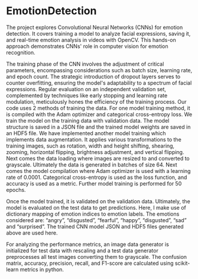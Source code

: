 # EmotionDetection
The project explores Convolutional Neural Networks (CNNs) for emotion detection. It covers training a model to analyze facial expressions, saving it, and real-time emotion analysis in videos with OpenCV. This hands-on approach demonstrates CNNs' role in computer vision for emotion recognition.

The training phase of the CNN involves the adjustment of critical parameters, encompassing considerations such as batch size, learning rate, and epoch count. The strategic introduction of dropout layers serves to counter overfitting, ensuring the model's adaptability to a spectrum of facial expressions. Regular evaluation on an independent validation set, complemented by techniques like early stopping and learning rate modulation, meticulously hones the efficiency of the training process. Our code uses 2 methods of training the data.
For one model training method, it is compiled with the Adam optimizer and categorical cross-entropy loss. We train the model on the training data with validation data. The model structure is saved in a JSON file and the trained model weights are saved in an HDF5 file.
We have implemented another model training which implements data augmentation. It applies various transformations to the training images, such as rotation, width and height shifting, shearing, zooming, horizontal flipping, brightness adjustment, and vertical flipping. Next comes the data loading where images are resized to and converted to grayscale. Ultimately the data is generated in batches of size 64. Next comes the model compilation where Adam optimizer is used with a learning rate of 0.0001. Categorical cross-entropy is used as the loss function, and accuracy is used as a metric. Further model training is performed for 50 epochs.


Once the model trained, it is validated on the validation data. Ultimately, the model is evaluated on the test data to get predictions.
Here, I make use of dictionary mapping of emotion indices to emotion labels. The emotions considered are: “angry”, “disgusted”, “fearful”, “happy”, “disgusted”, “sad” and “surprised”. The trained CNN model JSON and HDF5 files generated above are used here.

For analyzing the performance metrics, an image data generator is initialized for test data with rescaling and a test data generator preprocesses all test images converting them to grayscale. The confusion matrix, accuracy, precision, recall, and F1-score are calculated using scikit-learn metrics in python.
